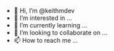 - 👋 Hi, I’m @keithmdev
- 👀 I’m interested in ...
- 🌱 I’m currently learning ...
- 💞️ I’m looking to collaborate on ...
- 📫 How to reach me ...

<!---
keithmdev/keithmdev is a ✨ special ✨ repository because its `README.md` (this file) appears on your GitHub profile.
You can click the Preview link to take a look at your changes.
--->
